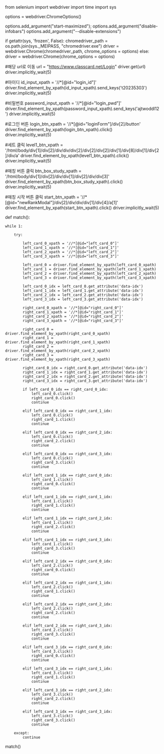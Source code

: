 from selenium import webdriver
import time
import sys

options = webdriver.ChromeOptions()

options.add_argument("start-maximized");
options.add_argument("disable-infobars")
options.add_argument("--disable-extensions")

if  getattr(sys, 'frozen', False): 
    chromedriver_path = os.path.join(sys._MEIPASS, "chromedriver.exe")
    driver = webdriver.Chrome(chromedriver_path, chrome_options = options)
else:
    driver = webdriver.Chrome(chrome_options = options)


#해당 url로 이동
url = "https://www.classcard.net/Login"
driver.get(url)
driver.implicitly_wait(5)

#아이디
id_input_xpath = '//*[@id="login_id"]'
driver.find_element_by_xpath(id_input_xpath).send_keys('t20235303')
driver.implicitly_wait(5)

#비밀번호
password_input_xpath = '//*[@id="login_pwd"]'
driver.find_element_by_xpath(password_input_xpath).send_keys('ajtwoddl12')
driver.implicitly_wait(5)

#로그인 버튼
login_btn_xpath = '//*[@id="loginForm"]/div[2]/button'
driver.find_element_by_xpath(login_btn_xpath).click()
driver.implicitly_wait(5)

#세트 클릭
level1_btn_xpath = '/html/body/div[1]/div[2]/div/div/div[2]/div[2]/div[2]/div[1]/div[8]/div[1]/div[2]/div/a'
driver.find_element_by_xpath(level1_btn_xpath).click()
driver.implicitly_wait(5)

#매칭 버튼 클릭
btn_box_study_xpath = '/html/body/div[1]/div[2]/div/div[1]/div[2]/div/div[3]'
driver.find_element_by_xpath(btn_box_study_xpath).click()
driver.implicitly_wait(5)

#매칭 시작 버튼 클릭
start_btn_xpath = '//*[@id="newRankModal"]/div[2]/div/div/div[1]/div[4]/a[1]'
driver.find_element_by_xpath(start_btn_xpath).click()
driver.implicitly_wait(5)

def match():

    while 1:

        try:

            left_card_0_xpath = '//*[@id="left_card_0"]'
            left_card_1_xpath = '//*[@id="left_card_1"]'
            left_card_2_xpath = '//*[@id="left_card_2"]'
            left_card_3_xpath = '//*[@id="left_card_3"]'

            left_card_0 = driver.find_element_by_xpath(left_card_0_xpath)
            left_card_1 = driver.find_element_by_xpath(left_card_1_xpath)
            left_card_2 = driver.find_element_by_xpath(left_card_2_xpath)
            left_card_3 = driver.find_element_by_xpath(left_card_3_xpath)

            left_card_0_idx = left_card_0.get_attribute('data-idx')
            left_card_1_idx = left_card_1.get_attribute('data-idx')
            left_card_2_idx = left_card_2.get_attribute('data-idx')
            left_card_3_idx = left_card_3.get_attribute('data-idx')

            right_card_0_xpath = '//*[@id="right_card_0"]'
            right_card_1_xpath = '//*[@id="right_card_1"]'
            right_card_2_xpath = '//*[@id="right_card_2"]'
            right_card_3_xpath = '//*[@id="right_card_3"]'

            right_card_0 = driver.find_element_by_xpath(right_card_0_xpath)
            right_card_1 = driver.find_element_by_xpath(right_card_1_xpath)
            right_card_2 = driver.find_element_by_xpath(right_card_2_xpath)
            right_card_3 = driver.find_element_by_xpath(right_card_3_xpath)

            right_card_0_idx = right_card_0.get_attribute('data-idx')
            right_card_1_idx = right_card_1.get_attribute('data-idx')
            right_card_2_idx = right_card_2.get_attribute('data-idx')
            right_card_3_idx = right_card_3.get_attribute('data-idx')

            if left_card_0_idx == right_card_0_idx:
                left_card_0.click()
                right_card_0.click()
                continue

            elif left_card_0_idx == right_card_1_idx:
                left_card_0.click()
                right_card_1.click()
                continue

            elif left_card_0_idx == right_card_2_idx:
                left_card_0.click()
                right_card_2.click()
                continue

            elif left_card_0_idx == right_card_3_idx:
                left_card_0.click()
                right_card_3.click()
                continue

            elif left_card_1_idx == right_card_0_idx:
                left_card_1.click()
                right_card_0.click()
                continue

            elif left_card_1_idx == right_card_1_idx:
                left_card_1.click()
                right_card_1.click()
                continue

            elif left_card_1_idx == right_card_2_idx:
                left_card_1.click()
                right_card_2.click()
                continue

            elif left_card_1_idx == right_card_3_idx:
                left_card_1.click()
                right_card_3.click()
                continue

            elif left_card_2_idx == right_card_0_idx:
                left_card_2.click()
                right_card_0.click()
                continue

            elif left_card_2_idx == right_card_1_idx:
                left_card_2.click()
                right_card_1.click()
                continue

            elif left_card_2_idx == right_card_2_idx:
                left_card_2.click()
                right_card_2.click()
                continue

            elif left_card_2_idx == right_card_3_idx:
                left_card_2.click()
                right_card_3.click()
                continue

            elif left_card_3_idx == right_card_0_idx:
                left_card_3.click()
                right_card_0.click()
                continue

            elif left_card_3_idx == right_card_1_idx:
                left_card_3.click()
                right_card_1.click()
                continue

            elif left_card_3_idx == right_card_2_idx:
                left_card_3.click()
                right_card_2.click()
                continue

            elif left_card_3_idx == right_card_3_idx:
                left_card_3.click()
                right_card_3.click()
                continue

        except:
            continue


match()
